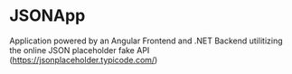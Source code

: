 # JSONApp
Application powered by an Angular Frontend and .NET Backend utilitizing the online JSON placeholder fake API (https://jsonplaceholder.typicode.com/)

